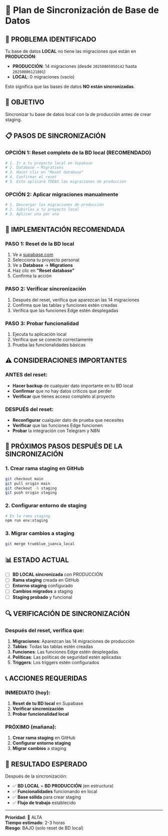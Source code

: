 # 🔄 Plan de Sincronización de Base de Datos

## 🚨 PROBLEMA IDENTIFICADO

Tu base de datos **LOCAL** no tiene las migraciones que están en **PRODUCCIÓN**:
- **PRODUCCIÓN**: 14 migraciones (desde `20250805050142` hasta `20250806121801`)
- **LOCAL**: 0 migraciones (vacío)

Esto significa que las bases de datos **NO están sincronizadas**.

## 🎯 OBJETIVO

Sincronizar tu base de datos local con la de producción antes de crear staging.

## 📋 PASOS DE SINCRONIZACIÓN

### **OPCIÓN 1: Reset completo de la BD local (RECOMENDADO)**

```bash
# 1. Ir a tu proyecto local en Supabase
# 2. Database → Migrations
# 3. Hacer clic en "Reset database"
# 4. Confirmar el reset
# 5. Esto aplicará TODAS las migraciones de producción
```

### **OPCIÓN 2: Aplicar migraciones manualmente**

```bash
# 1. Descargar las migraciones de producción
# 2. Subirlas a tu proyecto local
# 3. Aplicar una por una
```

## 🔧 IMPLEMENTACIÓN RECOMENDADA

### **PASO 1: Reset de la BD local**
1. Ve a [supabase.com](https://supabase.com)
2. Selecciona tu proyecto personal
3. Ve a **Database** → **Migrations**
4. Haz clic en **"Reset database"**
5. Confirma la acción

### **PASO 2: Verificar sincronización**
1. Después del reset, verifica que aparezcan las 14 migraciones
2. Confirma que las tablas y funciones estén creadas
3. Verifica que las funciones Edge estén desplegadas

### **PASO 3: Probar funcionalidad**
1. Ejecuta tu aplicación local
2. Verifica que se conecte correctamente
3. Prueba las funcionalidades básicas

## ⚠️ CONSIDERACIONES IMPORTANTES

### **ANTES del reset:**
- **Hacer backup** de cualquier dato importante en tu BD local
- **Confirmar** que no hay datos críticos que perder
- **Verificar** que tienes acceso completo al proyecto

### **DESPUÉS del reset:**
- **Reconfigurar** cualquier dato de prueba que necesites
- **Verificar** que las funciones Edge funcionen
- **Probar** la integración con Telegram y N8N

## 🚀 PRÓXIMOS PASOS DESPUÉS DE LA SINCRONIZACIÓN

### **1. Crear rama staging en GitHub**
```bash
git checkout main
git pull origin main
git checkout -b staging
git push origin staging
```

### **2. Configurar entorno de staging**
```bash
# En la rama staging
npm run env:staging
```

### **3. Migrar cambios a staging**
```bash
git merge trueblue_juanca_local
```

## 📊 ESTADO ACTUAL

- [ ] **BD LOCAL sincronizada** con PRODUCCIÓN
- [ ] **Rama staging** creada en GitHub
- [ ] **Entorno staging** configurado
- [ ] **Cambios migrados** a staging
- [ ] **Staging probado** y funcional

## 🔍 VERIFICACIÓN DE SINCRONIZACIÓN

### **Después del reset, verifica que:**
1. **Migraciones**: Aparezcan las 14 migraciones de producción
2. **Tablas**: Todas las tablas estén creadas
3. **Funciones**: Las funciones Edge estén desplegadas
4. **Políticas**: Las políticas de seguridad estén aplicadas
5. **Triggers**: Los triggers estén configurados

## 📞 ACCIONES REQUERIDAS

### **INMEDIATO (hoy):**
1. **Reset de tu BD local** en Supabase
2. **Verificar sincronización**
3. **Probar funcionalidad local**

### **PRÓXIMO (mañana):**
1. **Crear rama staging** en GitHub
2. **Configurar entorno staging**
3. **Migrar cambios** a staging

## 🎯 RESULTADO ESPERADO

Después de la sincronización:
- ✅ **BD LOCAL** = **BD PRODUCCIÓN** (en estructura)
- ✅ **Funcionalidades** funcionando en local
- ✅ **Base sólida** para crear staging
- ✅ **Flujo de trabajo** establecido

---
**Prioridad**: 🔴 ALTA  
**Tiempo estimado**: 2-3 horas  
**Riesgo**: BAJO (solo reset de BD local)
